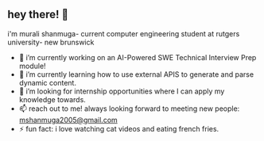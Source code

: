 ## hey there! 👋
i'm murali shanmuga- current computer engineering student at rutgers university- new brunswick



- 🔭 i’m currently working on an AI-Powered SWE Technical Interview Prep module!
- 🌱 i’m currently learning how to use external APIS to generate and parse dynamic content.
- 🤔 i’m looking for internship opportunities where I can apply my knowledge towards.
- 📫 reach out to me! always looking forward to meeting new people: mshanmuga2005@gmail.com
- ⚡ fun fact: i love watching cat videos and eating french fries.

